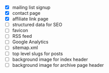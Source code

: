 - [x] mailing list signup
- [x] contact page
- [x] affiliate link page
- [ ] structured data for SEO
- [ ] favicon
- [ ] RSS feed
- [ ] Google Analytics
- [ ] sitemap.xml
- [ ] top level slugs for posts
- [ ] background image for index header
- [ ] background image for archive page header
